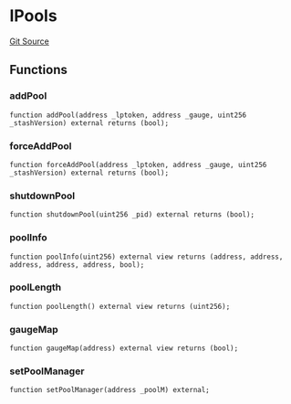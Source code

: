 # IPools
[Git Source](https://github.com/larrythecucumber321/protocol/blob/0e60393685a4ae7994ac986273cdfa4cf9c069ed/contracts/plugins/assets/convex/vendor/ConvexInterfaces.sol)


## Functions
### addPool


```solidity
function addPool(address _lptoken, address _gauge, uint256 _stashVersion) external returns (bool);
```

### forceAddPool


```solidity
function forceAddPool(address _lptoken, address _gauge, uint256 _stashVersion) external returns (bool);
```

### shutdownPool


```solidity
function shutdownPool(uint256 _pid) external returns (bool);
```

### poolInfo


```solidity
function poolInfo(uint256) external view returns (address, address, address, address, address, bool);
```

### poolLength


```solidity
function poolLength() external view returns (uint256);
```

### gaugeMap


```solidity
function gaugeMap(address) external view returns (bool);
```

### setPoolManager


```solidity
function setPoolManager(address _poolM) external;
```

